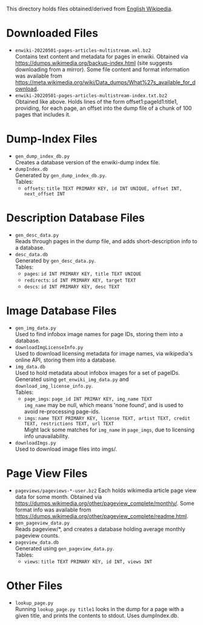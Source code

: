 This directory holds files obtained/derived from [English Wikipedia](https://en.wikipedia.org/wiki/Main_Page).

# Downloaded Files
-   `enwiki-20220501-pages-articles-multistream.xml.bz2` <br>
    Contains text content and metadata for pages in enwiki.
    Obtained via <https://dumps.wikimedia.org/backup-index.html> (site suggests downloading from a mirror).
    Some file content and format information was available from
        <https://meta.wikimedia.org/wiki/Data_dumps/What%27s_available_for_download>.
-   `enwiki-20220501-pages-articles-multistream-index.txt.bz2` <br>
    Obtained like above. Holds lines of the form offset1:pageId1:title1,
    providing, for each page, an offset into the dump file of a chunk of
    100 pages that includes it.

# Dump-Index Files
-   `gen_dump_index_db.py` <br>
    Creates a database version of the enwiki-dump index file.
-   `dumpIndex.db` <br>
    Generated by `gen_dump_index_db.py`. <br>
    Tables: <br>
    -   `offsets`: `title TEXT PRIMARY KEY, id INT UNIQUE, offset INT, next_offset INT`

# Description Database Files
-   `gen_desc_data.py` <br>
    Reads through pages in the dump file, and adds short-description info to a database.
-   `desc_data.db` <br>
    Generated by `gen_desc_data.py`. <br>
    Tables: <br>
    -   `pages`:     `id INT PRIMARY KEY, title TEXT UNIQUE`
    -   `redirects`: `id INT PRIMARY KEY, target TEXT`
    -   `descs`:     `id INT PRIMARY KEY, desc TEXT`

# Image Database Files
-   `gen_img_data.py` <br>
    Used to find infobox image names for page IDs, storing them into a database.
-   `downloadImgLicenseInfo.py` <br>
    Used to download licensing metadata for image names, via wikipedia's online API, storing them into a database.
-   `img_data.db` <br>
    Used to hold metadata about infobox images for a set of pageIDs.
    Generated using `get_enwiki_img_data.py` and `download_img_license_info.py`. <br>
    Tables: <br>
    -   `page_imgs`: `page_id INT PRIMAY KEY, img_name TEXT` <br>
        `img_name` may be null, which means 'none found', and is used to avoid re-processing page-ids.
    -   `imgs`: `name TEXT PRIMARY KEY, license TEXT, artist TEXT, credit TEXT, restrictions TEXT, url TEXT` <br>
        Might lack some matches for `img_name` in `page_imgs`, due to licensing info unavailability.
-   `downloadImgs.py` <br>
    Used to download image files into imgs/.

# Page View Files
-   `pageviews/pageviews-*-user.bz2`
    Each holds wikimedia article page view data for some month.
    Obtained via <https://dumps.wikimedia.org/other/pageview_complete/monthly/>.
    Some format info was available from <https://dumps.wikimedia.org/other/pageview_complete/readme.html>.
-   `gen_pageview_data.py` <br>
    Reads pageview/*, and creates a database holding average monthly pageview counts.
-   `pageview_data.db` <br>
    Generated using `gen_pageview_data.py`. <br>
    Tables: <br>
    -   `views`: `title TEXT PRIMARY KEY, id INT, views INT`

# Other Files
-   `lookup_page.py` <br>
    Running `lookup_page.py title1` looks in the dump for a page with a given title,
    and prints the contents to stdout. Uses dumpIndex.db.
